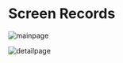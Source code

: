 # Screen Records

![mainpage](https://user-images.githubusercontent.com/79714460/138470299-31b0ab2d-c4aa-4b6d-b7aa-a71d18092bfc.gif)

![detailpage](https://user-images.githubusercontent.com/79714460/138470278-3fd6469e-07b8-4043-8626-91afcbef5090.gif)




